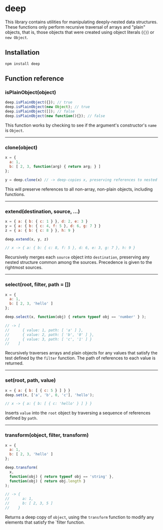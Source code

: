 # deep

This library contains utilities for manipulating deeply-nested data structures. These functions only perform recursive traversal of arrays and "plain" objects, that is, those objects that were created using object literals (`{}`) or `new Object`.

## Installation

    npm install deep

## Function reference

### isPlainObject(object)

```js
deep.isPlainObject({}); // true
deep.isPlainObject(new Object); // true
deep.isPlainObject([]); // false
deep.isPlainObject(new function(){}); // false
```

This function works by checking to see if the argument's constructor's `name` is `Object`.

----

### clone(object)

```js
x = {
  a: 1,
  b: [ 2, 3, function(arg) { return arg; } ]
};

y = deep.clone(x) // -> deep-copies x, preserving references to nested functions
```

This will preserve references to all non-array, non-plain objects, including functions.

----

### extend(destination, source, ...)

```js
x = { a: { b: { c: 1 } }, d: 2, e: 3 }
y = { a: { b: { c: 4, f: 5 }, d: 6, g: 7 } }
z = { a: { b: { c: 8 } }, h: 9 }

deep.extend(x, y, z)

// x -> { a: { b: { c: 8, f: 5 }, d: 6, e: 3, g: 7 }, h: 9 }
```

Recursively merges each `source` object into `destination`, preserving any nested structure common among the sources. Precedence is given to the rightmost sources.

----

### select(root, filter, path = [])

```js
x = {
  a: 1,
  b: [ 2, 3, 'hello' ]
};

deep.select(x, function(obj) { return typeof obj == 'number' } );

// -> [
//      { value: 1, path: [ 'a' ] },
//      { value: 2, path: [ 'b', '0' ] },
//      { value: 3, path: [ 'c', '1' ] }
//    ]
```

Recursively traverses arrays and plain objects for any values that satisfy the test defined by the `filter` function. The path of references to each value is returned.

----

### set(root, path, value)

```js
x = { a: { b: [ { c: 5 } ] } }
deep.set(x, ['a', 'b', 0, 'c'], 'hello');

// x -> { a: { b: [ { c: 'hello' } ] } }
```

Inserts `value` into the `root` object by traversing a sequence of references defined by `path`.

----

### transform(object, filter, transform)

```js
x = {
  a: 1,
  b: [ 2, 3, 'hello' ]
};

deep.transform(
  x,
  function(obj) { return typeof obj == 'string' },
  function(obj) { return obj.length }
);

// -> {
//      a: 1,
//      b: [ 2, 3, 5 ]
//    }
```

Returns a deep copy of `object`, using the `transform` function to modify any elements that satisfy the `filter function.
